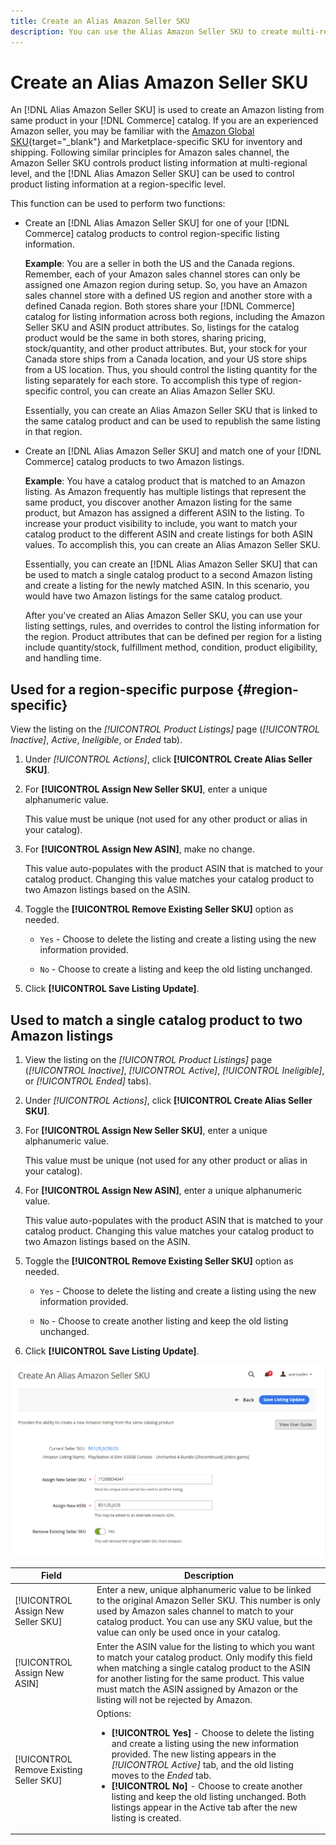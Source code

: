 ```yaml
---
title: Create an Alias Amazon Seller SKU
description: You can use the Alias Amazon Seller SKU to create multi-regional Amazon listings from your Commerce catalog products.
---
```


# Create an Alias Amazon Seller SKU

An [!DNL Alias Amazon Seller SKU] is used to create an Amazon listing from same product in your [!DNL Commerce] catalog. If you are an experienced Amazon seller, you may be familiar with the [Amazon Global SKU](https://sellercentral.amazon.com/gp/help/external/help.html?itemID=201394090){target="_blank"} and Marketplace-specific SKU for inventory and shipping. Following similar principles for Amazon sales channel, the Amazon Seller SKU controls product listing information at multi-regional level, and the [!DNL Alias Amazon Seller SKU] can be used to control product listing information at a region-specific level.

This function can be used to perform two functions:

- Create an [!DNL Alias Amazon Seller SKU] for one of your [!DNL Commerce] catalog products to control region-specific listing information.

    **Example**: You are a seller in both the US and the Canada regions. Remember, each of your Amazon sales channel stores can only be assigned one Amazon region during setup. So, you have an Amazon sales channel store with a defined US region and another store with a defined Canada region. Both stores share your [!DNL Commerce] catalog for listing information across both regions, including the Amazon Seller SKU and ASIN product attributes. So, listings for the catalog product would be the same in both stores, sharing pricing, stock/quantity, and other product attributes. But, your stock for your Canada store ships from a Canada location, and your US store ships from a US location. Thus, you should control the listing quantity for the listing separately for each store. To accomplish this type of region-specific control, you can create an Alias Amazon Seller SKU.

    Essentially, you can create an Alias Amazon Seller SKU that is linked to the same catalog product and can be used to republish the same listing in that region.

- Create an [!DNL Alias Amazon Seller SKU] and match one of your [!DNL Commerce] catalog products to two Amazon listings.

    **Example**: You have a catalog product that is matched to an Amazon listing. As Amazon frequently has multiple listings that represent the same product, you discover another Amazon listing for the same product, but Amazon has assigned a different ASIN to the listing. To increase your product visibility to include, you want to match your catalog product to the different ASIN and create listings for both ASIN values. To accomplish this, you can create an Alias Amazon Seller SKU.

    Essentially, you can create an [!DNL Alias Amazon Seller SKU] that can be used to match a single catalog product to a second Amazon listing and create a listing for the newly matched ASIN. In this scenario, you would have two Amazon listings for the same catalog product.

    After you've created an Alias Amazon Seller SKU, you can use your listing settings, rules, and overrides to control the listing information for the region. Product attributes that can be defined per region for a listing include quantity/stock, fulfillment method, condition, product eligibility, and handling time.

## Used for a region-specific purpose {#region-specific}

View the listing on the _[!UICONTROL Product Listings]_ page (_[!UICONTROL Inactive]_, _Active_, _Ineligible_, or _Ended_ tab).

1. Under _[!UICONTROL Actions]_, click **[!UICONTROL Create Alias Seller SKU]**.

1. For **[!UICONTROL Assign New Seller SKU]**, enter a unique alphanumeric value.

    This value must be unique (not used for any other product or alias in your catalog).

1. For **[!UICONTROL Assign New ASIN]**, make no change.

    This value auto-populates with the product ASIN that is matched to your catalog product. Changing this value matches your catalog product to two Amazon listings based on the ASIN.

1. Toggle the **[!UICONTROL Remove Existing Seller SKU]** option as needed.

   - `Yes` - Choose to delete the listing and create a listing using the new information provided.

   - `No` - Choose to create a listing and keep the old listing unchanged.

1. Click **[!UICONTROL Save Listing Update]**.

## Used to match a single catalog product to two Amazon listings

1. View the listing on the _[!UICONTROL Product Listings]_ page (_[!UICONTROL Inactive]_, _[!UICONTROL Active]_, _[!UICONTROL Ineligible]_, or _[!UICONTROL Ended]_ tabs).

1. Under _[!UICONTROL Actions]_, click **[!UICONTROL Create Alias Seller SKU]**.

1. For **[!UICONTROL Assign New Seller SKU]**, enter a unique alphanumeric value.

    This value must be unique (not used for any other product or alias in your catalog).

1. For **[!UICONTROL Assign New ASIN]**, enter a unique alphanumeric value.

    This value auto-populates with the product ASIN that is matched to your catalog product. Changing this value matches your catalog product to two Amazon listings based on the ASIN.

1. Toggle the **[!UICONTROL Remove Existing Seller SKU]** option as needed.

   - `Yes` - Choose to delete the listing and create a listing using the new information provided.

   - `No` - Choose to create another listing and keep the old listing unchanged.

1. Click **[!UICONTROL Save Listing Update]**.

![create an Alias Amazon Seller SKU](assets/amazon-alias-sku-create.png)

|Field|Description|
|--- |--- |
|[!UICONTROL Assign New Seller SKU]|Enter a new, unique alphanumeric value to be linked to the original Amazon Seller SKU. This number is only used by Amazon sales channel to match to your catalog product. You can use any SKU value, but the value can only be used once in your catalog. |
|[!UICONTROL Assign New ASIN]|Enter the ASIN value for the listing to which you want to match your catalog product. Only modify this field when matching a single catalog product to the ASIN for another listing for the same product. This value must match the ASIN assigned by Amazon or the listing will not be rejected by Amazon. |
|[!UICONTROL Remove Existing Seller SKU]|Options:<ul><li>**[!UICONTROL Yes]** - Choose to delete the listing and create a listing using the new information provided. The new listing appears in the _[!UICONTROL Active]_ tab, and the old listing moves to the _Ended_ tab.</li><li>**[!UICONTROL No]** - Choose to create another listing and keep the old listing unchanged. Both listings appear in the Active tab after the new listing is created.</li></ul> |
